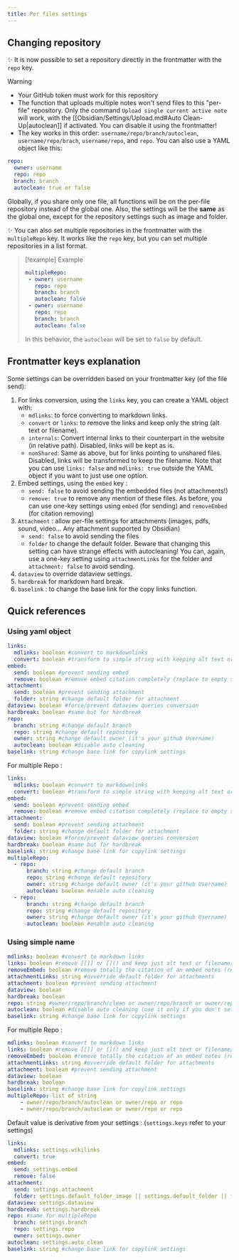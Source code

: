 ```yaml
---
title: Per files settings
---
```


## Changing repository

:sparkles: It is now possible to set a repository directly in the frontmatter with the `repo` key.

> [!warning]
> - Your GitHub token must work for this repository
> - The function that uploads multiple notes won't send files to this "per-file" repository. Only the command `Upload single current active note` will work, with the [[Obsidian/Settings/Upload.md#Auto Clean-Up|autoclean]] if activated. You can disable it using the frontmatter!
> - The key works in this order: `username/repo/branch/autoclean`, `username/repo/brach`, `username/repo`, and `repo`. You can also use a YAML object like this:
>  ```yaml
>  repo:
>    owner: username
>    repo: repo
>    branch: branch
>    autoclean: true or false
>  ```
> Globally, if you share only one file, all functions will be on the per-file repository instead of the global one.
> Also, the settings will be the **same** as the global one, except for the repository settings such as image and folder.

:sparkles: You can also set multiple repositories in the frontmatter with the `multipleRepo` key. It works like the `repo` key, but you can set multiple repositories in a list format.
> [!example] Example
> ```yaml
> multipleRepo:
>  - owner: username
>    repo: repo
>    branch: branch
>    autoclean: false
>  - owner: username
>    repo: repo
>    branch: branch
>    autoclean: false
> ```
> In this behavior, the `autoclean` will be set to `false` by default.

## Frontmatter keys explanation

Some settings can be overridden based on your frontmatter key (of the file send):

1. For links conversion, using the `links` key, you can create a YAML object with:
    - `mdlinks`: to force converting to markdown links.
    - `convert` or `links`: to remove the links and keep only the string (alt text or filename).
    - `internals`: Convert internal links to their counterpart in the website (in relative path). Disabled, links will be kept as is.
    - `nonShared`: Same as above, but for links pointing to unshared files. Disabled, links will be transformed to keep the filename. Note that you can use `links: false` and `mdlinks: true` outside the YAML object if you want to just use one option.
2. Embed settings, using the `embed` key :
    - `send: false` to avoid sending the embedded files (not attachments!)
    - `remove: true` to remove any mention of these files. As before, you can use one-key settings using `embed` (for sending) and `removeEmbed` (for citation removing)
3. `Attachment` : allow per-file settings for attachments (images, pdfs, sound, video… Any attachment supported by Obsidian)
    - `send: false` to avoid sending the files
    - `folder` to change the default folder. Beware that changing this setting can have strange effects with autocleaning! You can, again, use a one-key setting using `attachmentLinks` for the folder and `attachment: false` to avoid sending.
4. `dataview` to override dataview settings.
5. `hardbreak` for markdown hard break.
6. `baselink` : to change the base link for the copy links function.

## Quick references

### Using yaml object

```yaml
links:
  mdlinks: boolean #convert to markdownlinks 
  convert: boolean #transform to simple string with keeping alt text or file name/ title (it removes the [[]] or []())
embed:
  send: boolean #prevent sending embed
  remove: boolean #remove embed citation completely (replace to empty string the ![[]] or ![]())
attachment: 
  send: boolean #prevent sending attachment
  folder: string #change default folder for attachment
dataview: boolean #force/prevent dataview queries conversion
hardbreak: boolean #same but for hardbreak
repo: 
  branch: string #change default branch 
  repo: string #change default repository
  owner: string #change default owner (it's your github Username)
  autoclean: boolean #disable auto cleaning
baselink: string #change base link for copylink settings
```

For multiple Repo :
```yaml
links:
  mdlinks: boolean #convert to markdownlinks 
  convert: boolean #transform to simple string with keeping alt text or file name/ title (it removes the [[]] or []())
embed:
  send: boolean #prevent sending embed
  remove: boolean #remove embed citation completely (replace to empty string the ![[]] or ![]())
attachment: 
  send: boolean #prevent sending attachment
  folder: string #change default folder for attachment
dataview: boolean #force/prevent dataview queries conversion
hardbreak: boolean #same but for hardbreak
baselink: string #change base link for copylink settings
multipleRepo: 
  - repo:
      branch: string #change default branch 
      repo: string #change default repository
      owner: string #change default owner (it's your github Username)
      autoclean: boolean #enable auto cleaning
  - repo:
      branch: string #change default branch 
      repo: string #change default repository
      owner: string #change default owner (it's your github Username)
      autoclean: boolean #enable auto cleaning
```

### Using simple name

```yaml
mdlinks: boolean #convert to markdown links
links: boolean #remove [[]] or []() and keep just alt text or filename/title
removeEmbed: boolean #remove totally the citation of an embed notes (replace to empty string the ![[]] or ![]())
attachmentLinks: string #ovverride default folder for attachments
attachment: boolean #prevent sending attachment
dataview: boolean
hardbreak: boolean
repo: string #owner/repo/branch/clean or owner/repo/branch or owner/repo or repo
autoclean: boolean #disable auto cleaning (use it only if you don't set in the repo!)
baselink: string #change base link for copylink settings
```

For multiple Repo :
```yaml
mdlinks: boolean #convert to markdown links
links: boolean #remove [[]] or []() and keep just alt text or filename/title
removeEmbed: boolean #remove totally the citation of an embed notes (replace to empty string the ![[]] or ![]())
attachmentLinks: string #ovverride default folder for attachments
attachment: boolean #prevent sending attachment
dataview: boolean
hardbreak: boolean
baselink: string #change base link for copylink settings
multipleRepo: list of string 
    - owner/repo/branch/autoclean or owner/repo or repo
    - owner/repo/branch/autoclean or owner/repo or repo
```

Default value is derivative from your settings : (`settings.keys` refer to your settings)

```yaml
links:
  mdlinks: settings.wikilinks
  convert: true
embed: 
  send: settings.embed
  remove: false
attachment:
  send: settings.attachment
  folder: settings.default_folder_image || settings.default_folder || filepath
dataview: settings.dataview
hardbreak: settings.hardbreak
repo: #same for multipleRepo
  branch: settings.branch
  repo: settings.repo
  owner: settings.owner
autoclean: settings.auto_clean
baselink: string #change base link for copylink settings
```
